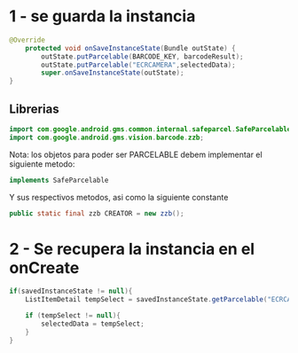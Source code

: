 # 1 - se guarda la instancia

```java
@Override
	protected void onSaveInstanceState(Bundle outState) {
		outState.putParcelable(BARCODE_KEY, barcodeResult);
		outState.putParcelable("ECRCAMERA",selectedData);
		super.onSaveInstanceState(outState);
}
```

## Librerias

```java
import com.google.android.gms.common.internal.safeparcel.SafeParcelable;
import com.google.android.gms.vision.barcode.zzb;
```

Nota: los objetos para poder ser PARCELABLE debem implementar el siguiente metodo:

```java
implements SafeParcelable
```

Y sus respectivos metodos, asi como la siguiente constante

```java
public static final zzb CREATOR = new zzb();
```

# 2 - Se recupera la instancia en el onCreate

```java
if(savedInstanceState != null){
    ListItemDetail tempSelect = savedInstanceState.getParcelable("ECRCAMERA");

    if (tempSelect != null){
        selectedData = tempSelect;
    }
}

